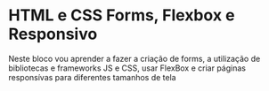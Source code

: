 # HTML e CSS Forms, Flexbox e Responsivo

Neste bloco vou aprender a fazer a criação de forms, a utilização de bibliotecas e frameworks JS e CSS, usar FlexBox e criar páginas responsívas para diferentes tamanhos de tela 
